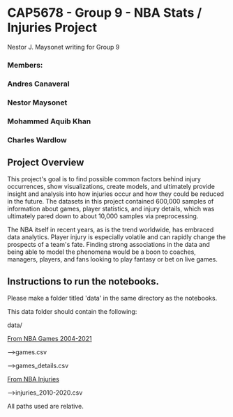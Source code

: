 # CAP5678 - Group 9 - NBA Stats / Injuries Project
Nestor J. Maysonet writing for Group 9


### Members:
### Andres Canaveral
### Nestor Maysonet
### Mohammed Aquib Khan
### Charles Wardlow

## Project Overview

This project's goal is to find possible common factors behind injury occurrences, show visualizations, create models,
and ultimately provide insight and analysis into how injuries occur and how they could be reduced in the future. The
datasets in this project contained 600,000 samples of information about games, player statistics, and injury details,
which was ultimately pared down to about 10,000 samples via preprocessing.

The NBA itself in recent years, as is the trend worldwide, has embraced data analytics. Player injury is especially
volatile and can rapidly change the prospects of a team's fate. Finding strong associations in the data and being
able to model the phenomena would be a boon to coaches, managers, players, and fans looking to play fantasy or bet
on live games.

## Instructions to run the notebooks.

Please make a folder titled 'data' in the same directory as the notebooks.

This data folder should contain the following:

data/

[From NBA Games 2004-2021](https://www.kaggle.com/nathanlauga/nba-games?select=games.csv)

-->games.csv

-->games_details.csv


[From NBA Injuries](https://www.kaggle.com/ghopkins/nba-injuries-2010-2018)

-->injuries_2010-2020.csv

All paths used are relative.
